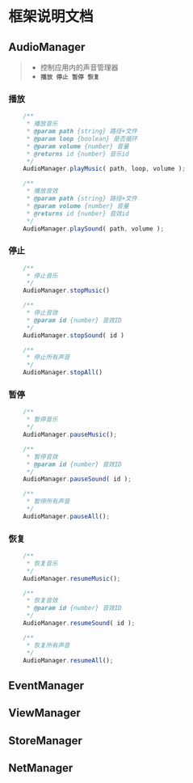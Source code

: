 # 框架说明文档

## AudioManager

> * 控制应用内的声音管理器
> * **`播放 停止 暂停 恢复`**

### 播放

```javascript
    /**
     * 播放音乐
     * @param path {string} 路径+文件
     * @param loop {boolean} 是否循环
     * @param volume {number} 音量
     * @returns id {number} 音乐id
     */
    AudioManager.playMusic( path, loop, volume );

    /**
     * 播放音效
     * @param path {string} 路径+文件
     * @param volume {number} 音量
     * @returns id {number} 音效id
     */
    AudioManager.playSound( path, volume );
```

### 停止

```javascript
    /**
     * 停止音乐
     */
    AudioManager.stopMusic()

    /**
     * 停止音效
     * @param id {number} 音效ID
     */
    AudioManager.stopSound( id )

    /**
     * 停止所有声音
     */
    AudioManager.stopAll()
```

### 暂停

```javascript
    /**
     * 暂停音乐
     */
    AudioManager.pauseMusic();

    /**
     * 暂停音效
     * @param id {number} 音效ID
     */
    AudioManager.pauseSound( id );

    /**
     * 暂停所有声音
     */
    AudioManager.pauseAll();
```

### 恢复

```javascript
    /**
     * 恢复音乐
     */
    AudioManager.resumeMusic();

    /**
     * 恢复音效
     * @param id {number} 音效ID
     */
    AudioManager.resumeSound( id );

    /**
     * 恢复所有声音
     */
    AudioManager.resumeAll();
```


## EventManager

## ViewManager

## StoreManager

## NetManager
